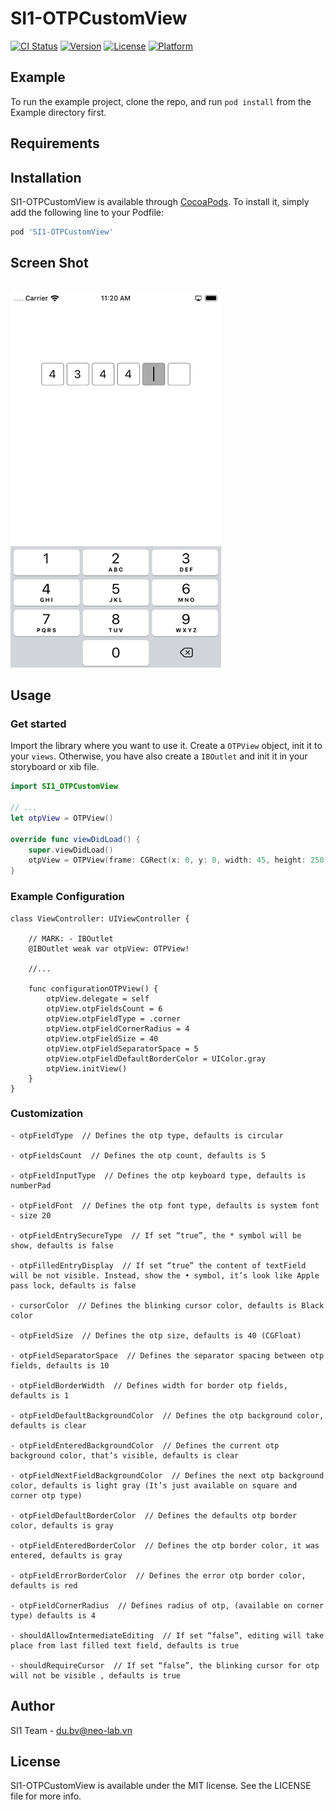 # SI1-OTPCustomView

[![CI Status](https://img.shields.io/travis/SI-Du/SI1-OTPCustomView.svg?style=flat)](https://travis-ci.org/SI-Du/SI1-OTPCustomView)
[![Version](https://img.shields.io/cocoapods/v/SI1-OTPCustomView.svg?style=flat)](https://cocoapods.org/pods/SI1-OTPCustomView)
[![License](https://img.shields.io/cocoapods/l/SI1-OTPCustomView.svg?style=flat)](https://cocoapods.org/pods/SI1-OTPCustomView)
[![Platform](https://img.shields.io/cocoapods/p/SI1-OTPCustomView.svg?style=flat)](https://cocoapods.org/pods/SI1-OTPCustomView)

## Example

To run the example project, clone the repo, and run `pod install` from the Example directory first.

## Requirements

## Installation

SI1-OTPCustomView is available through [CocoaPods](https://cocoapods.org). To install
it, simply add the following line to your Podfile:

```ruby
pod 'SI1-OTPCustomView'
```

## Screen Shot
<br>
<img height="600" src="https://github.com/SI-Du/SI1-OTPCustomView/blob/master/Simulator%20Screen%20Shot.png" />
<br>

## Usage

### Get started
Import the library where you want to use it. Create a `OTPView` object, init it to your `views`. Otherwise, you have also create a `IBOutlet` and init it in your storyboard or xib file.


```swift
import SI1_OTPCustomView

// ...
let otpView = OTPView()

override func viewDidLoad() {
    super.viewDidLoad()
    otpView = OTPView(frame: CGRect(x: 0, y: 0, width: 45, height: 250))
}
```

### Example Configuration
```
class ViewController: UIViewController {
    
    // MARK: - IBOutlet
    @IBOutlet weak var otpView: OTPView!
    
    //...

    func configurationOTPView() {
        otpView.delegate = self
        otpView.otpFieldsCount = 6
        otpView.otpFieldType = .corner
        otpView.otpFieldCornerRadius = 4
        otpView.otpFieldSize = 40
        otpView.otpFieldSeparatorSpace = 5
        otpView.otpFieldDefaultBorderColor = UIColor.gray
        otpView.initView()
    }
}

```
### Customization
```
- otpFieldType  // Defines the otp type, defaults is circular

- otpFieldsCount  // Defines the otp count, defaults is 5

- otpFieldInputType  // Defines the otp keyboard type, defaults is numberPad

- otpFieldFont  // Defines the otp font type, defaults is system font - size 20

- otpFieldEntrySecureType  // If set “true”, the * symbol will be show, defaults is false

- otpFilledEntryDisplay  // If set “true” the content of textField will be not visible. Instead, show the • symbol, it’s look like Apple pass lock, defaults is false

- cursorColor  // Defines the blinking cursor color, defaults is Black color

- otpFieldSize  // Defines the otp size, defaults is 40 (CGFloat)

- otpFieldSeparatorSpace  // Defines the separator spacing between otp fields, defaults is 10

- otpFieldBorderWidth  // Defines width for border otp fields, defaults is 1

- otpFieldDefaultBackgroundColor  // Defines the otp background color, defaults is clear

- otpFieldEnteredBackgroundColor  // Defines the current otp background color, that’s visible, defaults is clear

- otpFieldNextFieldBackgroundColor  // Defines the next otp background color, defaults is light gray (It’s just available on square and corner otp type)

- otpFieldDefaultBorderColor  // Defines the defaults otp border color, defaults is gray

- otpFieldEnteredBorderColor  // Defines the otp border color, it was entered, defaults is gray

- otpFieldErrorBorderColor  // Defines the error otp border color, defaults is red

- otpFieldCornerRadius  // Defines radius of otp, (available on corner type) defaults is 4

- shouldAllowIntermediateEditing  // If set “false”, editing will take place from last filled text field, defaults is true

- shouldRequireCursor  // If set “false”, the blinking cursor for otp will not be visible , defaults is true

```

## Author

SI1 Team - du.bv@neo-lab.vn

## License

SI1-OTPCustomView is available under the MIT license. See the LICENSE file for more info.
